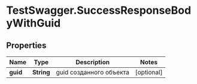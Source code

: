 # TestSwagger.SuccessResponseBodyWithGuid

## Properties

Name | Type | Description | Notes
------------ | ------------- | ------------- | -------------
**guid** | **String** | guid созданного объекта | [optional] 


